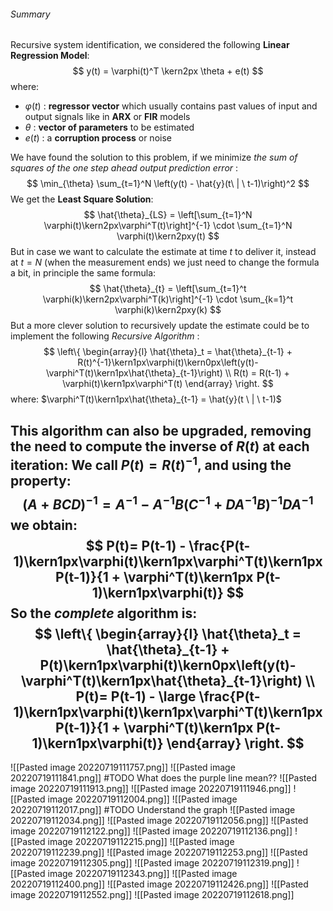 ###### Summary
Recursive system identification, we considered the following **Linear Regression Model**:
$$
y(t) = \varphi(t)^T \kern2px \theta + e(t)
$$
where:
- $\varphi(t)$ : **regressor vector** which usually contains past values of input and output signals like in **ARX** or **FIR** models
- $\theta$ : **vector of parameters** to be estimated
- $e(t)$ : a **corruption process** or noise

We have found the solution to this problem, if we minimize *the sum of squares of the one step ahead output prediction error* :
$$
\min_{\theta} \sum_{t=1}^N \left(y(t) - \hat{y}(t\ | \ t-1)\right)^2
$$
We get the **Least Square Solution**:
$$
\hat{\theta}_{LS} = \left[\sum_{t=1}^N \varphi(t)\kern2px\varphi^T(t)\right]^{-1} \cdot \sum_{t=1}^N \varphi(t)\kern2pxy(t) 
$$
But in case we want to calculate the estimate at time $t$ to deliver it, instead at $t=N$ (when the measurement ends) we just need to change the formula a bit, in principle the same formula:
$$
\hat{\theta}_{t} = \left[\sum_{t=1}^t \varphi(k)\kern2px\varphi^T(k)\right]^{-1} \cdot \sum_{k=1}^t \varphi(k)\kern2pxy(k)  
$$
But a more clever solution to recursively update the estimate could be to implement the following *Recursive Algorithm* :
$$
\left\{
\begin{array}{l}
\hat{\theta}_t = \hat{\theta}_{t-1} + R(t)^{-1}\kern1px\varphi(t)\kern0px\left(y(t)-\varphi^T(t)\kern1px\hat{\theta}_{t-1}\right)
\\
R(t) = R(t-1) + \varphi(t)\kern1px\varphi^T(t)
\end{array}
\right.
$$
where: $\varphi^T(t)\kern1px\hat{\theta}_{t-1} = \hat{y}(t \ | \ t-1)$

This algorithm can also be upgraded, removing the need to compute the inverse of $R(t)$ at each iteration:
We call $P(t) = R(t)^{-1}$, and using the property:
$$
(A+BCD)^{-1} = A^{-1}-A^{-1}B\left(C^{-1}+DA^{-1}B\right)^{-1}DA^{-1}
$$
we obtain:
$$
P(t)= P(t-1) - \frac{P(t-1)\kern1px\varphi(t)\kern1px\varphi^T(t)\kern1px P(t-1)}{1 + \varphi^T(t)\kern1px P(t-1)\kern1px\varphi(t)}
$$
So the ***complete*** algorithm is:
$$
\left\{
\begin{array}{l}
\hat{\theta}_t = \hat{\theta}_{t-1} + P(t)\kern1px\varphi(t)\kern0px\left(y(t)-\varphi^T(t)\kern1px\hat{\theta}_{t-1}\right)
\\
P(t)= P(t-1) - \large \frac{P(t-1)\kern1px\varphi(t)\kern1px\varphi^T(t)\kern1px P(t-1)}{1 + \varphi^T(t)\kern1px P(t-1)\kern1px\varphi(t)}
\end{array}
\right.
$$
---
![[Pasted image 20220719111757.png]]
![[Pasted image 20220719111841.png]]
#TODO What does the purple line mean??
![[Pasted image 20220719111913.png]]
![[Pasted image 20220719111946.png]]
![[Pasted image 20220719112004.png]]
![[Pasted image 20220719112017.png]]
#TODO Understand the graph
![[Pasted image 20220719112034.png]]
![[Pasted image 20220719112056.png]]
![[Pasted image 20220719112122.png]]
![[Pasted image 20220719112136.png]]
![[Pasted image 20220719112215.png]]
![[Pasted image 20220719112239.png]]
![[Pasted image 20220719112253.png]]
![[Pasted image 20220719112305.png]]
![[Pasted image 20220719112319.png]]
![[Pasted image 20220719112343.png]]
![[Pasted image 20220719112400.png]]
![[Pasted image 20220719112426.png]]
![[Pasted image 20220719112552.png]]
![[Pasted image 20220719112618.png]]

